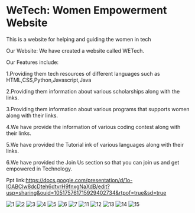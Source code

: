 # WeTech: Women Empowerment Website
This is a website for helping and guiding the women in tech

Our Website:
We have created a website called WETech.

Our Features include:

1.Providing them tech resources of different languages such as HTML,CSS,Python,Javascript,Java 

2.Providing them information about various scholarships along with the links.

3.Providing them information about various programs that supports women along with their links.

4.We have provide the information of various coding contest along with their links.

5.We have provided the Tutorial ink of various languages along with their links.

6.We have provided the Join Us section so that you can join us and get empowered in Technology.


Ppt link:https://docs.google.com/presentation/d/1o-IOABClw8dcDteh6dtvrH9fnxgNaXdB/edit?usp=sharing&ouid=105175761715929402734&rtpof=true&sd=true



![1](https://user-images.githubusercontent.com/110547728/229336289-76ecbc31-85e8-415f-a075-f862dafc0693.png)
![2](https://user-images.githubusercontent.com/110547728/229336312-d4f13c56-6419-487d-81cb-7c5dee56f6c0.png)
![3](https://user-images.githubusercontent.com/110547728/229336390-952d44b8-0c07-4492-9a1a-56ac45d89d64.png)
![4](https://user-images.githubusercontent.com/110547728/229336408-3f883889-8f05-4593-860d-7ca285101bee.png)
![5](https://user-images.githubusercontent.com/110547728/229336442-cafb2ace-37fd-4636-857b-aaba0280a7b6.png)
![6](https://user-images.githubusercontent.com/110547728/229336454-8c2c6313-4ee6-4990-813a-264b85b1a636.png)
![7](https://user-images.githubusercontent.com/110547728/229336478-ff6dedd1-b9be-4688-a49d-6e8f30162683.png)
![11](https://user-images.githubusercontent.com/110547728/229336500-d3961175-abf9-4cd7-b2ac-c98c0d5dafaa.png)
![12](https://user-images.githubusercontent.com/110547728/229336521-14ef72c3-a5c3-426a-851f-1a823d5068d0.png)
![13](https://user-images.githubusercontent.com/110547728/229336543-806a86fb-a816-4cac-8c42-f9a097f92f75.png)
![14](https://user-images.githubusercontent.com/110547728/229336557-642dc37f-0b9a-43d4-9e18-cae1a57cec0f.png)
![15](https://user-images.githubusercontent.com/110547728/229336564-8370081b-bd46-4fc8-be11-e9a5c06b25cb.png)
